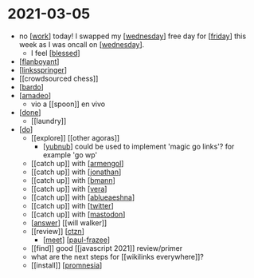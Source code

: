# 2021-03-05

- no [[work]] today! I swapped my [[wednesday]] free day for [[friday]] this week as I was oncall on [[wednesday]].
  - I feel [[blessed]]
- [[flanboyant]]
- [[linksspringer]]
- [[crowdsourced chess]]
- [[bardo]]
- [[amadeo]]
  - vio a [[spoon]] en vivo
- [[done]]
  - [[laundry]]
- [[do]]
  - [[explore]] [[other agoras]]
    - [[yubnub]] could be used to implement 'magic go links'? for example 'go wp'
  - [[catch up]] with [[armengol]]
  - [[catch up]] with [[jonathan]]
  - [[catch up]] with [[bmann]]
  - [[catch up]] with [[vera]]
  - [[catch up]] with [[ablueaeshna]]
  - [[catch up]] with [[twitter]]
  - [[catch up]] with [[mastodon]]
  - [[answer]] [[will walker]]
  - [[review]] [[ctzn]]
    - [[meet]] [[paul-frazee]]
  - [[find]] good [[javascript 2021]] review/primer
  - what are the next steps for [[wikilinks everywhere]]?
  - [[install]] [[promnesia]]

[//begin]: # "Autogenerated link references for markdown compatibility"
[work]: ../work "Work"
[wednesday]: ../wednesday "Wednesday"
[friday]: ../friday "Friday"
[blessed]: ../blessed "Blessed"
[flanboyant]: ../flanboyant "Flanboyant"
[linksspringer]: ../linksspringer "Linksspringer"
[bardo]: ../bardo "Bardo"
[amadeo]: ../amadeo "Amadeo"
[done]: ../done "DONE"
[do]: ../do "Do"
[yubnub]: ../yubnub "Yubnub"
[armengol]: ../armengol "Armengol"
[jonathan]: ../jonathan "Jonathan"
[bmann]: ../bmann "Bmann"
[vera]: ../vera "Vera"
[ablueaeshna]: ../ablueaeshna "Ablueaeshna"
[twitter]: ../twitter "Twitter"
[mastodon]: ../mastodon "Mastodon"
[answer]: ../answer "Answer"
[ctzn]: ../ctzn "Ctzn"
[meet]: ../meet "Meet"
[paul-frazee]: ../paul-frazee "Paul Frazee"
[promnesia]: ../promnesia "Promnesia"
[//end]: # "Autogenerated link references"